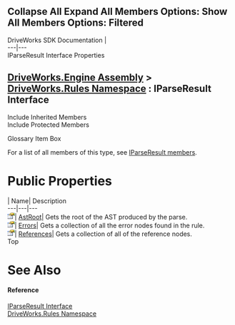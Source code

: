 Collapse All Expand All Members Options: Show All  Members Options: Filtered   
---  
DriveWorks SDK Documentation  |   
---|---  
IParseResult Interface Properties   
  
[DriveWorks.Engine Assembly](topic2156.md) > [DriveWorks.Rules Namespace](topic10510.md) : IParseResult Interface  
---  
  
Include Inherited Members    
Include Protected Members    


Glossary Item Box

For a list of all members of this type, see [IParseResult members](topic10527.md).

# Public Properties

| Name| Description  
---|---|---  
![ Property](dotnetimages/Property.gif)| [AstRoot](topic10531.md)| Gets the root of the AST produced by the parse.   
![ Property](dotnetimages/Property.gif)| [Errors](topic10532.md)| Gets a collection of all the error nodes found in the rule.   
![ Property](dotnetimages/Property.gif)| [References](topic10533.md)| Gets a collection of all of the reference nodes.   
Top

# See Also

#### Reference

[IParseResult Interface](topic10526.md)   
[DriveWorks.Rules Namespace](topic10510.md)


